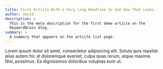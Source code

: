 ```yaml
---
title: First Article With a Very Long Headline to See How That Looks
author: david
description: >
  This is the meta description for the first demo article on the
  KeywordBrain blog.
summary: >
  A summary that appears on the article list page.
---
```


Lorem ipsum dolor sit amet, consectetur adipisicing elit. Soluta quis
repellat alias autem hic at doloremque eveniet, culpa quas rerum, atque
maxime. Nisi, possimus. Ea dignissimos doloribus voluptas eum ut.
